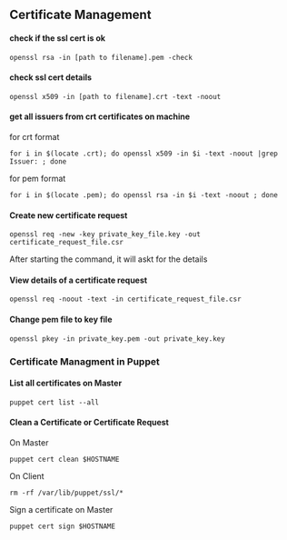 ## Certificate Management

#### check if the ssl cert is ok

	openssl rsa -in [path to filename].pem -check

#### check ssl cert details

	openssl x509 -in [path to filename].crt -text -noout

#### get all issuers from crt certificates on machine

for crt format

	for i in $(locate .crt); do openssl x509 -in $i -text -noout |grep Issuer: ; done

for pem format

	for i in $(locate .pem); do openssl rsa -in $i -text -noout ; done

#### Create new certificate request

	openssl req -new -key private_key_file.key -out certificate_request_file.csr

After starting the command, it will askt for the details

#### View details of a certificate request

	openssl req -noout -text -in certificate_request_file.csr

#### Change pem file to key file

	openssl pkey -in private_key.pem -out private_key.key

### Certificate Managment in Puppet

#### List all certificates on Master

	puppet cert list --all

#### Clean a Certificate or Certificate Request

On Master

	puppet cert clean $HOSTNAME

On Client

	rm -rf /var/lib/puppet/ssl/*

Sign a certificate on Master

	puppet cert sign $HOSTNAME
